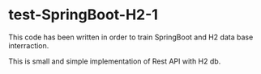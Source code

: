 # test-SpringBoot-H2-1
This code has been written in order to train SpringBoot and H2 data base interraction. 

This is small and simple implementation of Rest API with H2 db. 
